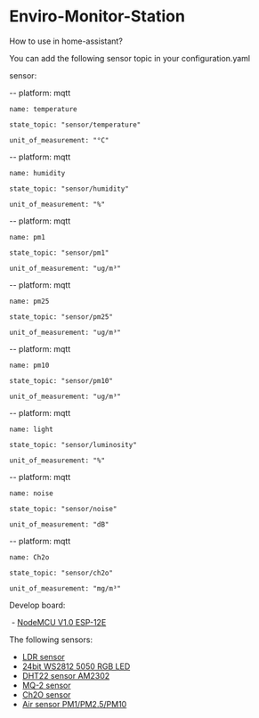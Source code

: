 # Enviro-Monitor-Station

 How to use in home-assistant?
 
 You can add the following sensor topic in your configuration.yaml
 
 sensor:
 
   -- platform: mqtt
   
    name: temperature
    
    state_topic: "sensor/temperature"
    
    unit_of_measurement: "°C"
    
  -- platform: mqtt
  
    name: humidity
    
    state_topic: "sensor/humidity"
    
    unit_of_measurement: "%"
 
 -- platform: mqtt
 
    name: pm1
    
    state_topic: "sensor/pm1"
    
    unit_of_measurement: "ug/m³"
    
  -- platform: mqtt
  
    name: pm25
    
    state_topic: "sensor/pm25"
    
    unit_of_measurement: "ug/m³"
    
  -- platform: mqtt
  
    name: pm10
    
    state_topic: "sensor/pm10"
    
    unit_of_measurement: "ug/m³"
    
  -- platform: mqtt
  
    name: light
    
    state_topic: "sensor/luminosity"
    
    unit_of_measurement: "%"
    
  -- platform: mqtt
  
    name: noise
    
    state_topic: "sensor/noise"
    
    unit_of_measurement: "dB"
    
  -- platform: mqtt
    
    name: Ch2o
    
    state_topic: "sensor/ch2o"
    
    unit_of_measurement: "mg/m³"
    

Develop board:

  - [NodeMCU V1.0 ESP-12E](https://detail.tmall.com/item.htm?id=535588732894&spm=a1z09.2.0.0.kPM6Dz&_u=cktg8o8364)
  
The following sensors:

  - [LDR sensor](https://item.taobao.com/item.htm?spm=2013.1.20141002.5.duusCn&scm=1007.10009.70205.100200300000001&id=531468405248&pvid=dccb63ed-4bc3-4cb6-bc94-2e1cae9f4917)
  - [24bit WS2812 5050 RGB LED](https://item.taobao.com/item.htm?spm=a1z09.2.0.0.kPM6Dz&id=540785401008&_u=cktg8o42f1)
  - [DHT22 sensor AM2302](https://item.taobao.com/item.htm?spm=a1z10.5-c.w4002-14162336577.22.MHbiq5&id=543447398813)
  - [MQ-2 sensor](https://item.taobao.com/item.htm?spm=a1z10.5-c.w4002-14162336577.18.9clTO2&id=531451462058)
  - [Ch2O sensor](https://item.taobao.com/item.htm?spm=a1z09.2.0.0.kPM6Dz&id=526919367835&_u=cktg8oc609)
  - [Air sensor PM1/PM2.5/PM10](https://item.taobao.com/item.htm?spm=a1z09.2.0.0.kPM6Dz&id=526939702749&_u=cktg8o8b1e)
  

